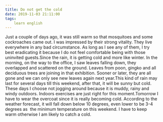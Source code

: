 ```yaml
---
title: Do not get the cold
date: 2019-11-03 21:11:00
tags:
    learn english
---
```

Just a couple of days ago, it was still warm so that mosquitoes and some cockroaches came out. I was impressed by their strong vitality. They live everywhere in any bad circumstance. As long as I see any of them, I try best eradicating it because I do not feel comfortable being with those uninvited guests.Since the rain, it is getting cold and more like winter. In the morning, on the way to the office, I saw leaves falling down, they overlapped and scattered on the ground. Leaves from poon, gingko and all deciduous trees are joining in that exhibition. Sooner or later, they are all gone and we can only see new leaves again next year.This kind of rain may last for several days till this weekend, after that, it will be sunny but cold. These days I choose not jogging around because it is muddy, rainy and windy outdoors. Indoors exercises are just right for this moment.Tomorrow I have to wear the overcoat since it is really becoming cold. According to the weather forecast, it will fall down below 10 degrees, even lower to be 3-4 degrees as  the minimum temperature on this weekend. I have to keep warm otherwise I am likely to catch a cold.